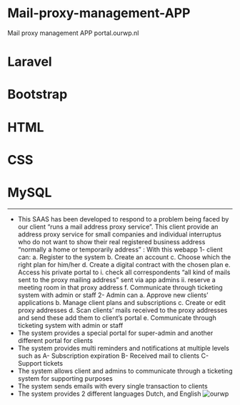 # Mail-proxy-management-APP
Mail proxy management APP portal.ourwp.nl
# Laravel
# Bootstrap
# HTML
# CSS
# MySQL
------------------
-	This SAAS has been developed to respond to a problem being faced by our client “runs a mail address proxy service”. This client provide an address proxy service for small companies and individual interruptus who do not want to show their real registered business address “normally a home or temporarily address” :  With this webapp
1- client can:
a.	Register to the system
b.	Create an account 
c.	Choose which the right plan for him/her
d.	Create a digital contract with the chosen plan
e.	Access his private portal to 
i.	check all correspondents “all kind of mails sent to the proxy mailing address” sent via app admins
ii.	reserve a meeting room in that proxy address
f.	Communicate through ticketing system with admin or staff 
2-	Admin can
a.	Approve new clients’ applications
b.	Manage client plans and subscriptions 
c.	Create or edit proxy addresses
d.	Scan clients’ mails received to the proxy addresses and send these add them to client’s portal
e.	Communicate through ticketing system with admin or staff 
-	The system provides a special portal for super-admin and another different portal for clients
-	The system provides multi reminders and notifications at multiple levels such as
A-	Subscription expiration 
B-	Received mail to clients
C-	Support tickets
-	The system allows client and admins to communicate through a ticketing system for supporting purposes
-	The system sends emails with every single transaction to clients
-	The system provides 2 different languages Dutch, and English
![ourwp](https://user-images.githubusercontent.com/35220325/189677846-36dd5d2e-014a-48de-8f95-db182a2e4431.png)


